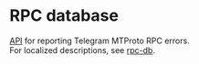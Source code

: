 # RPC database

[API](https://rpc.pwrtelegram.xyz) for reporting Telegram MTProto RPC errors.  
For localized descriptions, see [rpc-db](https://rpc.pwrtelegram.xyz).
